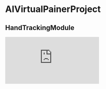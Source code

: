 # AIVirtualPainerProject
## HandTrackingModule
![Bài viết về HanTrackingModule](https://github.com/KnightDark376/FingerCount/edit/main/README.md)
